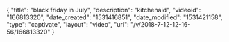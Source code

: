 {
    "title": "black friday in July",
    "description": "kitchenaid",
    "videoid": "166813320",
    "date_created": "1531416851",
    "date_modified": "1531421158",
    "type": "captivate",
    "layout": "video",
    "url": "\/v\/2018-7-12-12-16-56\/166813320"
}